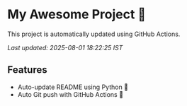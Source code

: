 # My Awesome Project 🚀

This project is automatically updated using GitHub Actions.

_Last updated: 2025-08-01 18:22:25 IST_

## Features
- Auto-update README using Python 🐍
- Auto Git push with GitHub Actions 🤖

